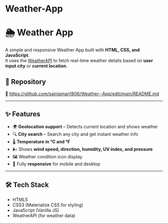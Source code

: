# Weather-App
# 🌦 Weather App

A simple and responsive Weather App built with **HTML, CSS, and JavaScript**.  
It uses the [WeatherAPI]("8e68f00037a84293b2b45453251208"; ) to fetch real-time weather details based on **user input city** or **current location**.


## 📂 Repository
🔗 https://github.com/sainiaman1806/Weather--App/edit/main/README.md

---

## ✨ Features
- 🌍 **Geolocation support** – Detects current location and shows weather
- 🔍 **City search** – Search any city and get instant weather info
- 🌡 **Temperature in °C and °F**
- 🌬 Shows **wind speed, direction, humidity, UV index, and pressure**
- 🖼 Weather condition icon display
- 📱 Fully **responsive** for mobile and desktop

---

## 🛠 Tech Stack
- HTML5
- CSS3 (Materialize CSS for styling)
- JavaScript (Vanilla JS)
- WeatherAPI (for weather data)

